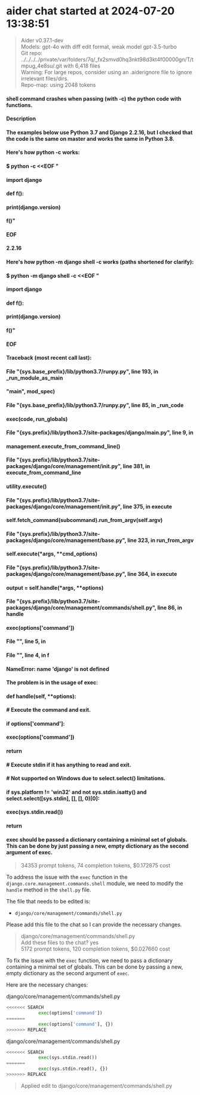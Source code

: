 
# aider chat started at 2024-07-20 13:38:51

> Aider v0.37.1-dev  
> Models: gpt-4o with diff edit format, weak model gpt-3.5-turbo  
> Git repo: ../../../../private/var/folders/7q/_fx2smvd0hq3nkt98d3kt4f00000gn/T/tmpug_4e8su/.git with 6,418 files  
> Warning: For large repos, consider using an .aiderignore file to ignore irrelevant files/dirs.  
> Repo-map: using 2048 tokens  

#### shell command crashes when passing (with -c) the python code with functions.  
#### Description  
#### 	  
#### The examples below use Python 3.7 and Django 2.2.16, but I checked that the code is the same on master and works the same in Python 3.8.  
#### Here's how ​python -c works:  
#### $ python -c <<EOF "   
#### import django  
#### def f():  
#### 		print(django.__version__)  
#### f()"  
#### EOF  
#### 2.2.16  
#### Here's how ​python -m django shell -c works (paths shortened for clarify):  
#### $ python -m django shell -c <<EOF "  
#### import django  
#### def f():  
#### 		print(django.__version__)  
#### f()"  
#### EOF  
#### Traceback (most recent call last):  
####  File "{sys.base_prefix}/lib/python3.7/runpy.py", line 193, in _run_module_as_main  
#### 	"__main__", mod_spec)  
####  File "{sys.base_prefix}/lib/python3.7/runpy.py", line 85, in _run_code  
#### 	exec(code, run_globals)  
####  File "{sys.prefix}/lib/python3.7/site-packages/django/__main__.py", line 9, in <module>  
#### 	management.execute_from_command_line()  
####  File "{sys.prefix}/lib/python3.7/site-packages/django/core/management/__init__.py", line 381, in execute_from_command_line  
#### 	utility.execute()  
####  File "{sys.prefix}/lib/python3.7/site-packages/django/core/management/__init__.py", line 375, in execute  
#### 	self.fetch_command(subcommand).run_from_argv(self.argv)  
####  File "{sys.prefix}/lib/python3.7/site-packages/django/core/management/base.py", line 323, in run_from_argv  
#### 	self.execute(*args, **cmd_options)  
####  File "{sys.prefix}/lib/python3.7/site-packages/django/core/management/base.py", line 364, in execute  
#### 	output = self.handle(*args, **options)  
####  File "{sys.prefix}/lib/python3.7/site-packages/django/core/management/commands/shell.py", line 86, in handle  
#### 	exec(options['command'])  
####  File "<string>", line 5, in <module>  
####  File "<string>", line 4, in f  
#### NameError: name 'django' is not defined  
#### The problem is in the ​usage of ​exec:  
#### 	def handle(self, **options):  
#### 		# Execute the command and exit.  
#### 		if options['command']:  
#### 			exec(options['command'])  
#### 			return  
#### 		# Execute stdin if it has anything to read and exit.  
#### 		# Not supported on Windows due to select.select() limitations.  
#### 		if sys.platform != 'win32' and not sys.stdin.isatty() and select.select([sys.stdin], [], [], 0)[0]:  
#### 			exec(sys.stdin.read())  
#### 			return  
#### exec should be passed a dictionary containing a minimal set of globals. This can be done by just passing a new, empty dictionary as the second argument of exec.  
> 34353 prompt tokens, 74 completion tokens, $0.172875 cost  

To address the issue with the `exec` function in the `django.core.management.commands.shell` module, we need to modify the `handle` method in the `shell.py` file.

The file that needs to be edited is:
- `django/core/management/commands/shell.py`

Please add this file to the chat so I can provide the necessary changes.

> django/core/management/commands/shell.py  
> Add these files to the chat? yes  
> 5172 prompt tokens, 120 completion tokens, $0.027660 cost  

To fix the issue with the `exec` function, we need to pass a dictionary containing a minimal set of globals. This can be done by passing a new, empty dictionary as the second argument of `exec`.

Here are the necessary changes:

django/core/management/commands/shell.py
```python
<<<<<<< SEARCH
            exec(options['command'])
=======
            exec(options['command'], {})
>>>>>>> REPLACE
```

django/core/management/commands/shell.py
```python
<<<<<<< SEARCH
            exec(sys.stdin.read())
=======
            exec(sys.stdin.read(), {})
>>>>>>> REPLACE
```

> Applied edit to django/core/management/commands/shell.py  
